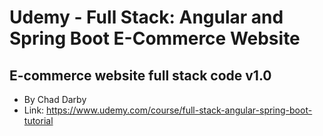 # Udemy - Full Stack: Angular and Spring Boot E-Commerce Website
## E-commerce website full stack code v1.0
- By Chad Darby
- Link: https://www.udemy.com/course/full-stack-angular-spring-boot-tutorial
